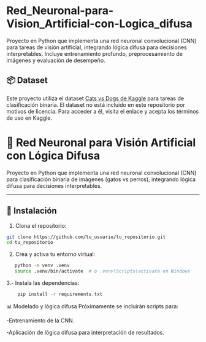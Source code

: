 # Red_Neuronal-para-Vision_Artificial-con-Logica_difusa
Proyecto en Python que implementa una red neuronal convolucional (CNN) para tareas de visión artificial, integrando lógica difusa para decisiones interpretables. Incluye entrenamiento profundo, preprocesamiento de imágenes y evaluación de desempeño.
## 📦 Dataset

Este proyecto utiliza el dataset [Cats vs Dogs de Kaggle](https://www.kaggle.com/datasets/sansin457/cats-vs-dogs) para tareas de clasificación binaria. El dataset no está incluido en este repositorio por motivos de licencia. Para acceder a él, visita el enlace y acepta los términos de uso en Kaggle.
# 🧠 Red Neuronal para Visión Artificial con Lógica Difusa

Proyecto en Python que implementa una red neuronal convolucional (CNN) para clasificación binaria de imágenes (gatos vs perros), integrando lógica difusa para decisiones interpretables.


---

## 🚀 Instalación

1. Clona el repositorio:
```bash
git clone https://github.com/tu_usuario/tu_repositorio.git
cd tu_repositorio
```
2. Crea y activa tu entorno virtual:
```bash
   python -m venv .venv
   source .venv/bin/activate  # o .venv\Scripts\activate en Windows
```
3.- Instala las dependencias:
```bash
    pip install -r requirements.txt
```   
📊 Modelado y lógica difusa
Próximamente se incluirán scripts para:

-Entrenamiento de la CNN.

-Aplicación de lógica difusa para interpretación de resultados.
    
